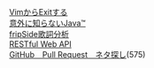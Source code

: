 [VimからExitする](https://equal-l2.github.io/lt/vim-exit-pub.html)  
[意外に知らないJava™](https://equal-l2.github.io/lt/unknown-java.pdf)  
[fripSide歌詞分析](https://equal-l2.github.io/lt/fripside.pdf)  
[RESTful Web API](https://equal-l2.github.io/lt/restful.pdf)  
[GitHub　Pull Request　ネタ探し](https://equal-l2.github.io/lt/github-pullrequest-netasagashi.pdf)(575)  

